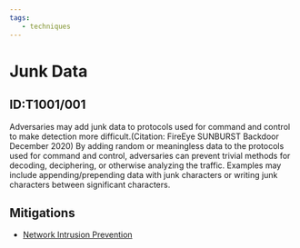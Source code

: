```yaml
---
tags:
   - techniques
---
```

# Junk Data
## ID:T1001/001
Adversaries may add junk data to protocols used for command and control to make detection more difficult.(Citation: FireEye SUNBURST Backdoor December 2020) By adding random or meaningless data to the protocols used for command and control, adversaries can prevent trivial methods for decoding, deciphering, or otherwise analyzing the traffic. Examples may include appending/prepending data with junk characters or writing junk characters between significant characters. 
## Mitigations
* [Network Intrusion Prevention](/mitre/mitigations/M1031)
